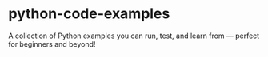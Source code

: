 # python-code-examples
A collection of Python examples you can run, test, and learn from — perfect for beginners and beyond!
